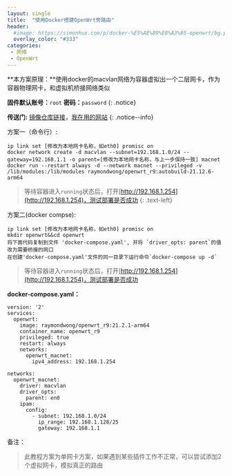 ```yaml
---
layout: single
title:  "使用Docker搭建OpenWrt旁路由"
header:
  #image: https://simonhux.com/p/docker-%E5%AE%89%E8%A3%85-openwrt/bg.png
  overlay_color: "#333"
categories: 
 - 网络
 - OpenWrt
---
```


**本方案原理：**使用docker的macvlan网络为容器虚拟出一个二层网卡，作为容器物理网卡，和虚拟机桥接网络类似

**固件默认账号：**`root` **密码：**`password` 
{: .notice}

**传送门:** [镜像仓库链接](https://hub.docker.com/r/raymondwong/openwrt_r9)，[我在用的网站](https://www.sjlx.win/auth/register?code=tIim)
{: .notice--info}

方案一（命令行）:  
```
ip link set [修改为本地网卡名称，如eth0] promisc on 
docker network create -d macvlan --subnet=192.168.1.0/24 --gateway=192.168.1.1 -o parent=[修改为本地网卡名称，与上一步保持一致] macnet
docker run --restart always -d --network macnet --privileged -v /lib/modules:/lib/modules raymondwong/openwrt_r9:autobuild-21.12.6-arm64
```
>等待容器进入`running`状态后，打开[http://192.168.1.254](http://192.168.1.254)，测试部署是否成功
{: .text-left}

方案二(docker compse):  
```
ip link set [修改为本地网卡名称，如eth0] promisc on 
mkdir openwrt&&cd openwrt 
将下面代码复制到文件 'docker-compose.yaml', 并将 `driver_opts: parent`的值改为需要桥接的网口
在创建'docker-compose.yaml'文件的同一目录下运行命令`docker-compose up -d` 
```
>等待容器进入`running`状态后，打开[http://192.168.1.254](http://192.168.1.254)，测试部署是否成功
  
**docker-compose.yaml：**
```
version: '2'
services:
  openwrt:
    image: raymondwong/openwrt_r9:21.2.1-arm64
    container_name: openwrt_r9
    privileged: true
    restart: always
    networks:
      openwrt_macnet:
        ipv4_address: 192.168.1.254

networks:
  openwrt_macnet:
    driver: macvlan
    driver_opts:
      parent: en0
    ipam:
      config:
        - subnet: 192.168.1.0/24
          ip_range: 192.168.1.128/25
          gateway: 192.168.1.1
```

备注：
>此教程方案为单网卡方案，如果遇到某些插件工作不正常，可以尝试添加2个虚拟网卡，模拟真正的路由   
